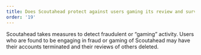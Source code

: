 ```yaml
---
title: Does Scoutahead protect against users gaming its review and survey systems?
order: '19'
---
```



Scoutahead takes measures to detect fraudulent or “gaming” activity. Users who are found to be engaging in fraud or gaming of Scoutahead may have their accounts terminated and their reviews of others deleted.